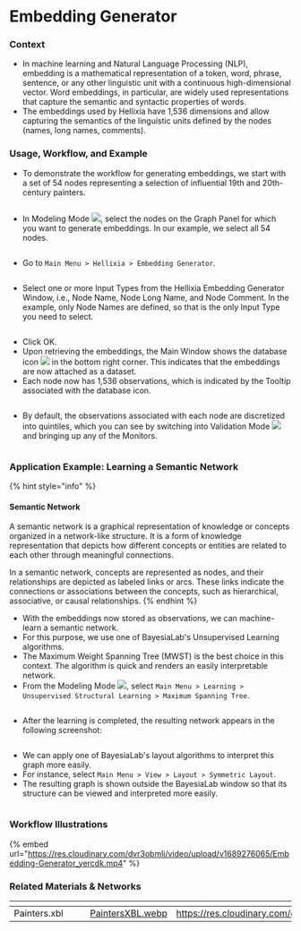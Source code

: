 # Embedding Generator

### Context <a href="#embeddings" id="embeddings"></a>

* In machine learning and Natural Language Processing (NLP), embedding is a mathematical representation of a token, word, phrase, sentence, or any other linguistic unit with a continuous high-dimensional vector. Word embeddings, in particular, are widely used representations that capture the semantic and syntactic properties of words.
* The embeddings used by Hellixia have 1,536 dimensions and allow capturing the semantics of the linguistic units defined by the nodes (names, long names, comments).

### Usage, Workflow, and Example

* To demonstrate the workflow for generating embeddings, we start with a set of 54 nodes representing a selection of influential 19th and 20th-century painters.

<figure><img src="https://res.cloudinary.com/dvr3obmlj/image/upload/v1688334310/PaintersXBL_xqtota.webp" alt=""><figcaption></figcaption></figure>

* In Modeling Mode ![](https://res.cloudinary.com/dvr3obmlj/image/upload/v1684103779/BayesiaLab-Logos/Modeling-Mode-Icon\_dhvfvj.svg), select the nodes on the Graph Panel for which you want to generate embeddings. In our example, we select all 54 nodes.

<figure><img src="https://res.cloudinary.com/dvr3obmlj/image/upload/v1688334443/PaintersSelected_wm0tpt.webp" alt=""><figcaption></figcaption></figure>

* Go to `Main Menu > Hellixia > Embedding Generator`.

<figure><img src="https://res.cloudinary.com/dvr3obmlj/image/upload/v1688334552/PaintersEmbeddingGenerator_ftfyeg.webp" alt=""><figcaption></figcaption></figure>

* Select one or more Input Types from the Hellixia Embedding Generator Window, i.e., Node Name, Node Long Name, and Node Comment. In the example, only Node Names are defined, so that is the only Input Type you need to select.

<figure><img src="https://res.cloudinary.com/dvr3obmlj/image/upload/v1688334740/PaintersEmbeddingGeneratorWindow_mupr9o.webp" alt=""><figcaption></figcaption></figure>

* Click OK.
* Upon retrieving the embeddings, the Main Window shows the database icon ![](https://res.cloudinary.com/dvr3obmlj/image/upload/v1684103707/BayesiaLab-Logos/database\_xjs8hv.svg) in the bottom right corner. This indicates that the embeddings are now attached as a dataset.
* Each node now has 1,536 observations, which is indicated by the Tooltip associated with the database icon.

<figure><img src="https://res.cloudinary.com/dvr3obmlj/image/upload/v1688336148/PaintersWithEmbeddings_mgd9hy.webp" alt=""><figcaption></figcaption></figure>

* By default, the observations associated with each node are discretized into quintiles, which you can see by switching into Validation Mode ![](https://res.cloudinary.com/dvr3obmlj/image/upload/v1684103664/BayesiaLab-Logos/validation\_e8r3qb.svg) and bringing up any of the Monitors.

<figure><img src="https://res.cloudinary.com/dvr3obmlj/image/upload/v1688336852/PaintersMonitorPanel_di6s10.webp" alt=""><figcaption></figcaption></figure>

### Application Example: Learning a Semantic Network

{% hint style="info" %}
#### Semantic Network

A semantic network is a graphical representation of knowledge or concepts organized in a network-like structure. It is a form of knowledge representation that depicts how different concepts or entities are related to each other through meaningful connections.

In a semantic network, concepts are represented as nodes, and their relationships are depicted as labeled links or arcs. These links indicate the connections or associations between the concepts, such as hierarchical, associative, or causal relationships.
{% endhint %}

* With the embeddings now stored as observations, we can machine-learn a semantic network.
* For this purpose, we use one of BayesiaLab's Unsupervised Learning algorithms.
* The Maximum Weight Spanning Tree (MWST) is the best choice in this context. The algorithm is quick and renders an easily interpretable network.
* From the Modeling Mode ![](https://res.cloudinary.com/dvr3obmlj/image/upload/v1684103779/BayesiaLab-Logos/Modeling-Mode-Icon\_dhvfvj.svg), select `Main Menu > Learning > Unsupervised Structural Learning > Maximum Spanning Tree`.

<figure><img src="https://res.cloudinary.com/dvr3obmlj/image/upload/v1688348352/PaintersMWST_tnvyp5.webp" alt=""><figcaption></figcaption></figure>

* After the learning is completed, the resulting network appears in the following screenshot:

<figure><img src="https://res.cloudinary.com/dvr3obmlj/image/upload/v1688348496/PaintersMWST2_pxhumn.webp" alt=""><figcaption></figcaption></figure>

* We can apply one of BayesiaLab's layout algorithms to interpret this graph more easily.&#x20;
* For instance, select `Main Menu > View > Layout > Symmetric Layout`.
* The resulting graph is shown outside the BayesiaLab window so that its structure can be viewed and interpreted more easily.

<div data-full-width="true">

<figure><img src="https://res.cloudinary.com/dvr3obmlj/image/upload/v1688349116/PaintersSymmetricLayout_yreohd.webp" alt=""><figcaption></figcaption></figure>

</div>



### Workflow Illustrations

{% embed url="https://res.cloudinary.com/dvr3obmlj/video/upload/v1689276065/Embedding-Generator_yercdk.mp4" %}

### Related Materials & Networks

<table data-view="cards"><thead><tr><th></th><th></th><th></th><th data-hidden data-card-cover data-type="files"></th><th data-hidden data-card-target data-type="content-ref"></th></tr></thead><tbody><tr><td>Painters.xbl</td><td></td><td></td><td><a href="../../.gitbook/assets/PaintersXBL.webp">PaintersXBL.webp</a></td><td><a href="https://res.cloudinary.com/dvr3obmlj/raw/upload/v1688333313/Painters_tgtirm.xbl">https://res.cloudinary.com/dvr3obmlj/raw/upload/v1688333313/Painters_tgtirm.xbl</a></td></tr></tbody></table>

